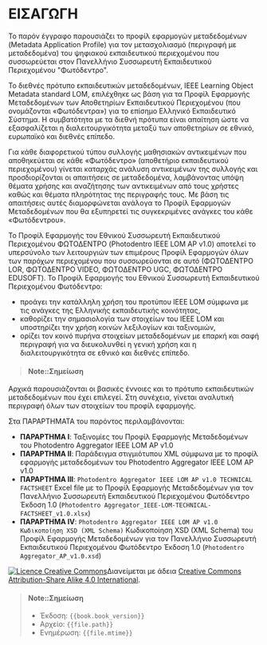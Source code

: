 # ΕΙΣΑΓΩΓΗ

Το παρόν έγγραφο παρουσιάζει το προφίλ εφαρμογών μεταδεδομένων (Metadata Application Profile) για τον μετασχολιασμό (περιγραφή με μεταδεδομένα) του ψηφιακού εκπαιδευτικού περιεχομένου που συσσωρεύεται στον Πανελλήνιο Συσσωρευτή Εκπαιδευτικού Περιεχομένου "Φωτόδεντρο".

Το διεθνές πρότυπο εκπαιδευτικών μεταδεδομένων, IEEE Learning Object Metadata standard LOM, επιλέχθηκε ως βάση για τα Προφίλ Εφαρμογής Μεταδεδομένων των Αποθετηρίων Εκπαιδευτικού Περιεχομένου (που ονομάζονται «Φωτόδεντρα») για το επίσημο Ελληνικό Εκπαιδευτικό Σύστημα.  Η συμβατότητα με τα διεθνή πρότυπα είναι απαίτηση ώστε να εξασφαλίζεται η  διαλειτουργικότητα μεταξύ των αποθετηρίων σε εθνικό, ευρωπαϊκό και διεθνές επίπεδο.

Για κάθε διαφορετικού τύπου συλλογής μαθησιακών αντικειμένων που αποθηκεύεται σε κάθε «Φωτόδεντρο» (αποθετήριο εκπαιδευτικού περιεχομένου) γίνεται καταρχάς ανάλυση αντικειμένων της συλλογής και προσδιορίζονται οι απαιτήσεις σε μεταδεδομένα, λαμβάνοντας υπόψη θέματα χρήσης και αναζήτησης των αντικειμένων από τους χρήστες καθώς και θέματα πληρότητας της περιγραφής τους. Με βάση τις απαιτήσεις αυτές διαμορφώνεται ανάλογα το Προφίλ Εφαρμογών Μεταδεδομένων που θα εξυπηρετεί τις συγκεκριμένες ανάγκες του κάθε «Φωτόδεντρου».

Το Προφίλ Εφαρμογής του Εθνικού Συσσωρευτή Εκπαιδευτικού Περιεχομένου ΦΩΤΟΔΕΝΤΡΟ (Photodentro IEEE LOM AP v1.0) αποτελεί το υπερσύνολο των λειτουργιών των επιμέρους Προφίλ Εφαρμογών όλων των παρόχων περιεχομένου που συσσωρεύονται σε αυτό (ΦΩΤΟΔΕΝΤΡΟ LOR,  ΦΩΤΟΔΕΝΤΡΟ VIDEO, ΦΩΤΟΔΕΝΤΡΟ UGC, ΦΩΤΟΔΕΝΤΡΟ EDUSOFT). Το Προφίλ Εφαρμογής του Εθνικού Συσσωρευτή Εκπαιδευτικού Περιεχομένου Φωτόδεντρο:
* προάγει την κατάλληλη χρήση του προτύπου IEEE LOM σύμφωνα με τις ανάγκες της Ελληνικής εκπαιδευτικής κοινότητας,
* καθορίζει την σημασιολογία των στοιχείων του IEEE LOM και υποστηρίζει την χρήση κοινών λεξιλογίων και ταξινομιών,
* ορίζει τον κοινό πυρήνα στοιχείων μεταδεδομένων με επαρκή και σαφή περιγραφή για να διευκολυνθεί η γενική χρήση και η διαλειτουργικότητα σε εθνικό και διεθνές επίπεδο.

> #### Note::Σημείωση
Αρχικά  παρουσιάζονται οι βασικές έννοιες και το πρότυπο εκπαιδευτικών μεταδεδομένων που έχει επιλεγεί. Στη συνέχεια, γίνεται αναλυτική περιγραφή όλων των στοιχείων του προφίλ εφαρμογής.


Στα ΠΑΡΑΡΤΗΜΑΤΑ του παρόντος περιλαμβάνονται:

* **ΠΑΡΑΡΤΗΜΑ Ι**: Ταξινομίες του Προφίλ Εφαρμογής Μεταδεδομένων του Photodentro Aggregator IEEE LOM AP v1.0
* **ΠΑΡΑΡΤΗΜΑ ΙΙ**: Παράδειγμα στιγμιότυπου XML σύμφωνα με το προφίλ εφαρμογής μεταδεδομένων του Photodentro Aggregator IEEE LOM AP v1.0
* **ΠΑΡΑΡΤΗΜΑ ΙII**: `Photodentro Aggregator IEEE LOM AP v1.0 TECHNICAL FACTSHEET` Excel file με το Προφίλ Εφαρμογής Μεταδεδομένων για τον Πανελλήνιο Συσσωρευτή Εκπαιδευτικού Περιεχομένου Φωτόδεντρο Έκδοση 1.0 (`Photodentro Aggregator_IEEE-LOM-TECHNICAL-FACTSHEET_v1.0.xlsx`)
* **ΠΑΡΑΡΤΗΜΑ IV**:  `Photodentro Aggregator IEEE LOM AP v1.0 Κωδικοποίηση XSD (XML Schema)` Κωδικοποίηση XSD (XML Schema) του Προφίλ Εφαρμογής Μεταδεδομένων για τον Πανελλήνιο Συσσωρευτή Εκπαιδευτικού Περιεχομένου Φωτόδεντρο  Έκδοση 1.0 (`Photodentro Aggregator_AP_v1.0.xsd`)


<a rel="license" href="http://creativecommons.org/licenses/by-sa/4.0/"><img alt="Licence Creative Commons" style="border-width:0" src="https://i.creativecommons.org/l/by-sa/4.0/88x31.png" /></a>Διανείμεται με άδεια <a rel="license" href="http://creativecommons.org/licenses/by-sa/4.0/">Creative Commons Attribution-Share Alike 4.0 International</a>.


> #### Note::Σημείωση
> * Έκδοση: `{{book.book_version}}`
> * Αρχείο: `{{file.path}}`
> * Ενημέρωση: `{{file.mtime}}`
